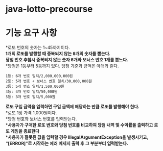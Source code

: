 # java-lotto-precourse

# 기능 요구 사항
*로또 번호의 숫자는 1~45까지이다.   
**1개의 로또를 발행할 때 중복되지 않는 6개의 숫자를 뽑는다.**   
**당첨 번호 추첨시 중복되지 않는 숫자 6개와 보너스 번호 1개를 뽑느다.**   
*당첨은 1등부터 5등까지 있다. 당첨 기준과 금액은 아래와 같다.

    1등: 6개 번호 일치/2,000,000,000원   
    2등: 5개 번호 + 보너스 번호 일치/30,000,000원
    3등: 5개 번호 일치/1,500,000원
    4등: 4개 번호 일치/50,000원
    5등: 3개 번호 일치/5,000원

**로또 구입 금액을 입력하면 구입 금액에 해당하는 만큼 로또를 발행해야 한다.**   
*로또 1장 가격 1,000원이다.   
*당첨 번호와 보너스 번호를 입력받는다.          
*__사용자가 구매한 로또 번호와 당첨 번호를 비교하여 당첨 내역 및 수익률을 출력하고 로또 게임을 종료한다__   
*__사용자가 잘못된 값을 입력할 경우 IllegalArgumentException을 발생시키고,   
    "[ERROR]"로 시작하는 에러 메세지 출력 후 그 부분부터 입력받는다.__
